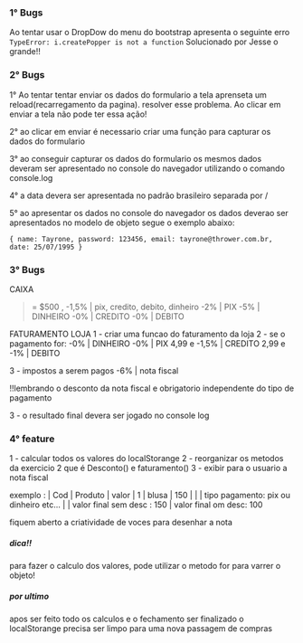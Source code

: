 ### 1° Bugs
Ao tentar usar o DropDow do menu do bootstrap apresenta o seguinte erro
`
    TypeError: i.createPopper is not a function
`
Solucionado por Jesse o grande!!

### 2° Bugs
1° Ao tentar tentar enviar os dados do formulario a tela aprenseta um reload(recarregamento da pagina). resolver esse problema. Ao clicar em enviar a tela não pode ter essa ação!

2° ao clicar em enviar é necessario criar uma função para capturar os dados do formulario

3° ao conseguir capturar os dados do formulario os mesmos dados deveram ser apresentado no console do navegador utilizando o comando console.log

4° a data devera ser apresentada no padrão brasileiro separada por /

5° ao apresentar os dados no console do navegador os dados deverao ser apresentados no modelo de objeto segue o exemplo abaixo:

`
{
    name: Tayrone,
    password: 123456,
    email: tayrone@thrower.com.br,
    date: 25/07/1995
}
`
### 3° Bugs
 CAIXA

 >= $500 , -1,5% | pix, credito, debito, dinheiro
 -2% | PIX
 -5% | DINHEIRO
 -0% | CREDITO
 -0% | DEBITO


FATURAMENTO LOJA
1 - criar uma funcao do faturamento da loja
2 - se o pagamento for:
    -0% | DINHEIRO
    -0% | PIX 
    4,99 e -1,5% | CREDITO
    2,99 e -1% | DEBITO

3 - impostos a serem pagos
    -6% | nota fiscal    

!!lembrando o desconto da nota fiscal e obrigatorio independente do tipo de pagamento

3 - o resultado final devera ser jogado no console log



### 4° feature

1 - calcular todos os valores do localStorange 
2 - reorganizar os metodos da exercicio 2 que é Desconto() e faturamento()
3 - exibir para  o usuario a  nota fiscal

 exemplo : 
| Cod | Produto | valor
| 1   | blusa   | 150
|
|
| tipo pagamento: pix ou dinheiro  etc...
|
| valor final sem desc : 150
| valor final om desc: 100

fiquem aberto a criatividade de voces para desenhar a nota

##### dica!!
para fazer o calculo dos valores, pode utilizar o metodo for para varrer o objeto!

##### por ultimo
apos ser feito todo os calculos e o fechamento ser finalizado o localStorange precisa ser limpo para uma nova passagem de compras


